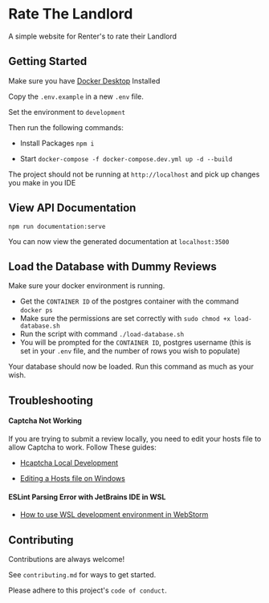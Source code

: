 # Rate The Landlord

A simple website for Renter's to rate their Landlord

## Getting Started

Make sure you have [Docker Desktop](https://www.docker.com/products/docker-desktop/) Installed

Copy the `.env.example` in a new `.env` file.

Set the environment to `development`

Then run the following commands:

- Install Packages
  `npm i`

- Start
  `docker-compose -f docker-compose.dev.yml up -d --build`

The project should not be running at `http://localhost` and pick up changes you make in you IDE

## View API Documentation

`npm run documentation:serve`

You can now view the generated documentation at `localhost:3500`
## Load the Database with Dummy Reviews

Make sure your docker environment is running.

- Get the `CONTAINER ID` of the postgres container with the command `docker ps`
- Make sure the permissions are set correctly with `sudo chmod +x load-database.sh`
- Run the script with command `./load-database.sh`
- You will be prompted for the `CONTAINER ID`, postgres username (this is set in your `.env` file, and the number of rows you wish to populate)

Your database should now be loaded. Run this command as much as your wish.

## Troubleshooting

#### Captcha Not Working

If you are trying to submit a review locally, you need to edit your hosts file to allow Captcha to work. Follow These guides:

- [Hcaptcha Local Development](https://docs.hcaptcha.com/#local-development)

- [Editing a Hosts file on Windows](https://techcult.com/fix-access-denied-when-editing-hosts-file/#:~:text=In%20order%20to%20fix%20Access%20denied%20when%20editing,3.In%20the%20attribute%20section%2C%20uncheck%20the%20Read-only%20box.)

#### ESLint Parsing Error with JetBrains IDE in WSL

- [How to use WSL development environment in WebStorm](https://www.jetbrains.com/help/webstorm/how-to-use-wsl-development-environment-in-product.html)

## Contributing

Contributions are always welcome!

See `contributing.md` for ways to get started.

Please adhere to this project's `code of conduct`.